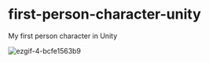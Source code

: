 # first-person-character-unity
My first person character in Unity

![ezgif-4-bcfe1563b9](https://user-images.githubusercontent.com/48712296/198897955-23e9266b-b577-4675-bfb5-6045b50951f1.gif)
